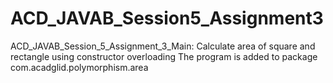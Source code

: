 # ACD_JAVAB_Session5_Assignment3
ACD_JAVAB_Session_5_Assignment_3_Main: Calculate area of square and rectangle using constructor overloading
The program is added to package com.acadglid.polymorphism.area

